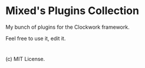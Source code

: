 # Mixed's Plugins Collection

My bunch of plugins for the Clockwork framework.

Feel free to use it, edit it.



#
(c) MIT License.
